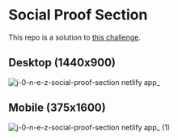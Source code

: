 # Social Proof Section
This repo is a solution to [this challenge](https://www.frontendmentor.io/challenges/social-proof-section-6e0qTv_bA).

## Desktop (1440x900)
![j-0-n-e-z-social-proof-section netlify app_](https://github.com/j-0-n-e-z/social-proof-section/assets/46866168/d6dd5fea-70f4-4001-ac08-32e4fc568c94)

## Mobile (375x1600)
![j-0-n-e-z-social-proof-section netlify app_ (1)](https://github.com/j-0-n-e-z/social-proof-section/assets/46866168/0752d3f0-a81d-493b-9696-c2773b1511ab)
